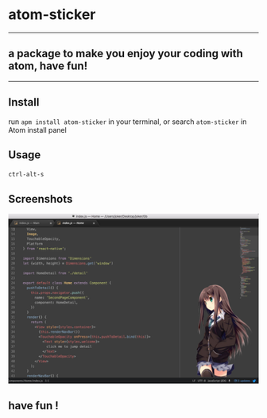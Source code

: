 # atom-sticker

----
## a package to make you enjoy your coding with atom, have fun!

---
## Install

run `apm install atom-sticker` in your terminal, or search `atom-sticker` in Atom install panel

## Usage

`ctrl-alt-s`

## Screenshots

![](screenshots.jpeg)

## have fun !
